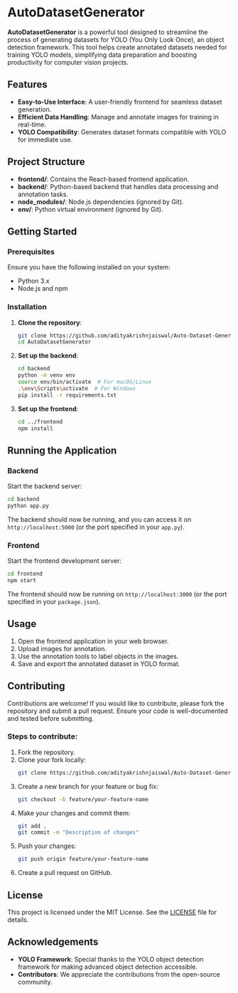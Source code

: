# AutoDatasetGenerator

**AutoDatasetGenerator** is a powerful tool designed to streamline the process of generating datasets for YOLO (You Only Look Once), an object detection framework. This tool helps create annotated datasets needed for training YOLO models, simplifying data preparation and boosting productivity for computer vision projects.

## Features

- **Easy-to-Use Interface**: A user-friendly frontend for seamless dataset generation.
- **Efficient Data Handling**: Manage and annotate images for training in real-time.
- **YOLO Compatibility**: Generates dataset formats compatible with YOLO for immediate use.

## Project Structure

- **frontend/**: Contains the React-based frontend application.
- **backend/**: Python-based backend that handles data processing and annotation tasks.
- **node_modules/**: Node.js dependencies (ignored by Git).
- **env/**: Python virtual environment (ignored by Git).

## Getting Started

### Prerequisites

Ensure you have the following installed on your system:
- Python 3.x
- Node.js and npm

### Installation

1. **Clone the repository**:
   ```bash
   git clone https://github.com/adityakrishnjaiswal/Auto-Dataset-Generator/
   cd AutoDatasetGenerator
   ```

2. **Set up the backend**:
   ```bash
   cd backend
   python -m venv env
   source env/bin/activate  # For macOS/Linux
   .\env\Scripts\activate  # For Windows
   pip install -r requirements.txt
   ```

3. **Set up the frontend**:
   ```bash
   cd ../frontend
   npm install
   ```

## Running the Application

### Backend

Start the backend server:
   ```bash
   cd backend
   python app.py
   ```

The backend should now be running, and you can access it on `http://localhost:5000` (or the port specified in your `app.py`).

### Frontend

Start the frontend development server:
   ```bash
   cd frontend
   npm start
   ```

The frontend should now be running on `http://localhost:3000` (or the port specified in your `package.json`).

## Usage

1. Open the frontend application in your web browser.
2. Upload images for annotation.
3. Use the annotation tools to label objects in the images.
4. Save and export the annotated dataset in YOLO format.

## Contributing

Contributions are welcome! If you would like to contribute, please fork the repository and submit a pull request. Ensure your code is well-documented and tested before submitting.

### Steps to contribute:

1. Fork the repository.
2. Clone your fork locally:
   ```bash
   git clone https://github.com/adityakrishnjaiswal/Auto-Dataset-Generator/
   ```
3. Create a new branch for your feature or bug fix:
   ```bash
   git checkout -b feature/your-feature-name
   ```
4. Make your changes and commit them:
   ```bash
   git add .
   git commit -m "Description of changes"
   ```
5. Push your changes:
   ```bash
   git push origin feature/your-feature-name
   ```
6. Create a pull request on GitHub.

## License

This project is licensed under the MIT License. See the [LICENSE](LICENSE) file for details.

## Acknowledgements

- **YOLO Framework**: Special thanks to the YOLO object detection framework for making advanced object detection accessible.
- **Contributors**: We appreciate the contributions from the open-source community.


